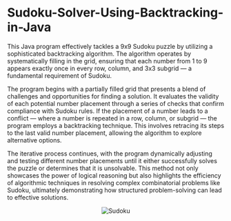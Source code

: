 # Sudoku-Solver-Using-Backtracking-in-Java
This Java program effectively tackles a 9x9 Sudoku puzzle by utilizing a sophisticated backtracking algorithm. The algorithm operates by systematically filling in the grid, ensuring that each number from 1 to 9 appears exactly once in every row, column, and 3x3 subgrid — a fundamental requirement of Sudoku.

The program begins with a partially filled grid that presents a blend of challenges and opportunities for finding a solution. It evaluates the validity of each potential number placement through a series of checks that confirm compliance with Sudoku rules. If the placement of a number leads to a conflict — where a number is repeated in a row, column, or subgrid — the program employs a backtracking technique. This involves retracing its steps to the last valid number placement, allowing the algorithm to explore alternative options.

The iterative process continues, with the program dynamically adjusting and testing different number placements until it either successfully solves the puzzle or determines that it is unsolvable. This method not only showcases the power of logical reasoning but also highlights the efficiency of algorithmic techniques in resolving complex combinatorial problems like Sudoku, ultimately demonstrating how structured problem-solving can lead to effective solutions.
<p align="center">
  <img src="https://github.com/user-attachments/assets/d5341150-79c0-4923-9ff9-a8477d355054" alt="Sudoku">
</p>

